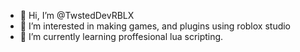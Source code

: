 - 👋 Hi, I’m @TwstedDevRBLX
- 👀 I’m interested in making games, and plugins using roblox studio
- 🌱 I’m currently learning proffesional lua scripting.
